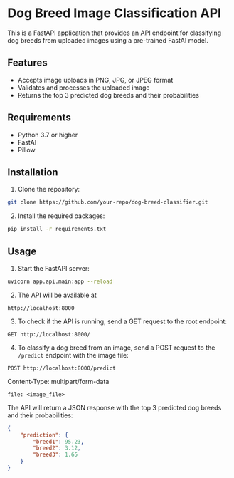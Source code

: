 # Dog Breed Image Classification API

This is a FastAPI application that provides an API endpoint for classifying dog breeds from uploaded images using a pre-trained FastAI model.

## Features

- Accepts image uploads in PNG, JPG, or JPEG format
- Validates and processes the uploaded image
- Returns the top 3 predicted dog breeds and their probabilities

## Requirements

- Python 3.7 or higher
- FastAI
- Pillow

## Installation

1. Clone the repository:

```bash
git clone https://github.com/your-repo/dog-breed-classifier.git
```

2. Install the required packages:
```bash
pip install -r requirements.txt
```


## Usage

1. Start the FastAPI server:

```bash
uvicorn app.api.main:app --reload
```

2. The API will be available at 
```
http://localhost:8000
```

3. To check if the API is running, send a GET request to the root endpoint:

```
GET http://localhost:8000/
```

4. To classify a dog breed from an image, send a POST request to the ```/predict``` endpoint with the image file:

```
POST http://localhost:8000/predict
```

Content-Type: multipart/form-data

```
file: <image_file>
```

The API will return a JSON response with the top 3 predicted dog breeds and their probabilities:

```json
{
    "prediction": {
        "breed1": 95.23,
        "breed2": 3.12,
        "breed3": 1.65
    }
}
```

